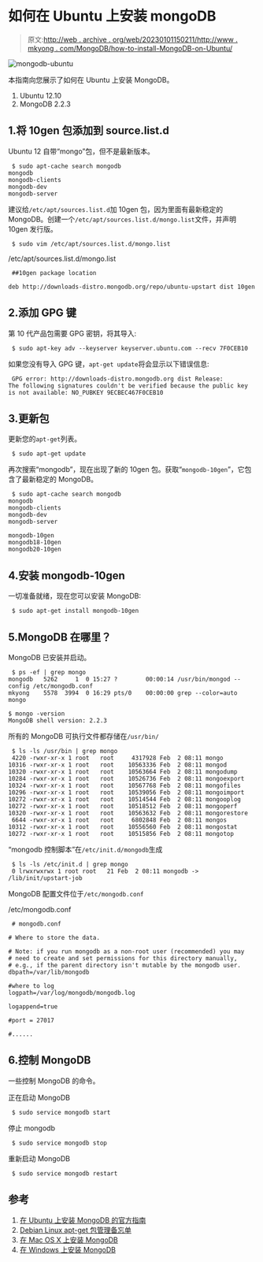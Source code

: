 # 如何在 Ubuntu 上安装 mongoDB

> 原文:[http://web . archive . org/web/20230101150211/http://www . mkyong . com/MongoDB/how-to-install-MongoDB-on-Ubuntu/](http://web.archive.org/web/20230101150211/http://www.mkyong.com/mongodb/how-to-install-mongodb-on-ubuntu/)

![mongodb-ubuntu](../Images/3b7c2619c1a1dab116c9274e484bdbb5.png)

本指南向您展示了如何在 Ubuntu 上安装 MongoDB。

1.  Ubuntu 12.10
2.  MongoDB 2.2.3

## 1.将 10gen 包添加到 source.list.d

Ubuntu 12 自带“mongo”包，但不是最新版本。

```
 $ sudo apt-cache search mongodb
mongodb
mongodb-clients
mongodb-dev
mongodb-server 
```

建议给`/etc/apt/sources.list.d`加 10gen 包，因为里面有最新稳定的 MongoDB。创建一个`/etc/apt/sources.list.d/mongo.list`文件，并声明 10gen 发行版。

```
 $ sudo vim /etc/apt/sources.list.d/mongo.list 
```

/etc/apt/sources.list.d/mongo.list

```
 ##10gen package location

deb http://downloads-distro.mongodb.org/repo/ubuntu-upstart dist 10gen 
```

## 2.添加 GPG 键

第 10 代产品包需要 GPG 密钥，将其导入:

```
 $ sudo apt-key adv --keyserver keyserver.ubuntu.com --recv 7F0CEB10 
```

如果您没有导入 GPG 键，`apt-get update`将会显示以下错误信息:

```
 GPG error: http://downloads-distro.mongodb.org dist Release: 
The following signatures couldn't be verified because the public key is not available: NO_PUBKEY 9ECBEC467F0CEB10 
```

## 3.更新包

更新您的`apt-get`列表。

```
 $ sudo apt-get update 
```

再次搜索“mongodb”，现在出现了新的 10gen 包。获取“`mongodb-10gen`”，它包含了最新稳定的 MongoDB。

```
 $ sudo apt-cache search mongodb
mongodb
mongodb-clients
mongodb-dev
mongodb-server

mongodb-10gen
mongodb18-10gen
mongodb20-10gen 
```

## 4.安装 mongodb-10gen

一切准备就绪，现在您可以安装 MongoDB:

```
 $ sudo apt-get install mongodb-10gen 
```

## 5.MongoDB 在哪里？

MongoDB 已安装并启动。

```
 $ ps -ef | grep mongo
mongodb   5262     1  0 15:27 ?        00:00:14 /usr/bin/mongod --config /etc/mongodb.conf
mkyong    5578  3994  0 16:29 pts/0    00:00:00 grep --color=auto mongo

$ mongo -version
MongoDB shell version: 2.2.3 
```

所有的 MongoDB 可执行文件都存储在`/usr/bin/`

```
 $ ls -ls /usr/bin | grep mongo
 4220 -rwxr-xr-x 1 root   root     4317928 Feb  2 08:11 mongo
10316 -rwxr-xr-x 1 root   root    10563336 Feb  2 08:11 mongod
10320 -rwxr-xr-x 1 root   root    10563664 Feb  2 08:11 mongodump
10284 -rwxr-xr-x 1 root   root    10526736 Feb  2 08:11 mongoexport
10324 -rwxr-xr-x 1 root   root    10567768 Feb  2 08:11 mongofiles
10296 -rwxr-xr-x 1 root   root    10539056 Feb  2 08:11 mongoimport
10272 -rwxr-xr-x 1 root   root    10514544 Feb  2 08:11 mongooplog
10272 -rwxr-xr-x 1 root   root    10518512 Feb  2 08:11 mongoperf
10320 -rwxr-xr-x 1 root   root    10563632 Feb  2 08:11 mongorestore
 6644 -rwxr-xr-x 1 root   root     6802848 Feb  2 08:11 mongos
10312 -rwxr-xr-x 1 root   root    10556560 Feb  2 08:11 mongostat
10272 -rwxr-xr-x 1 root   root    10515856 Feb  2 08:11 mongotop 
```

“mongodb 控制脚本”在`/etc/init.d/mongodb`生成

```
 $ ls -ls /etc/init.d | grep mongo
 0 lrwxrwxrwx 1 root root   21 Feb  2 08:11 mongodb -> /lib/init/upstart-job 
```

MongoDB 配置文件位于`/etc/mongodb.conf`

/etc/mongodb.conf

```
 # mongodb.conf

# Where to store the data.

# Note: if you run mongodb as a non-root user (recommended) you may
# need to create and set permissions for this directory manually,
# e.g., if the parent directory isn't mutable by the mongodb user.
dbpath=/var/lib/mongodb

#where to log
logpath=/var/log/mongodb/mongodb.log

logappend=true

#port = 27017

#...... 
```

## 6.控制 MongoDB

一些控制 MongoDB 的命令。

正在启动 MongoDB

```
 $ sudo service mongodb start 
```

停止 mongodb

```
 $ sudo service mongodb stop 
```

重新启动 MongoDB

```
 $ sudo service mongodb restart 
```

## 参考

1.  [在 Ubuntu 上安装 MongoDB 的官方指南](http://web.archive.org/web/20220814143922/http://docs.mongodb.org/manual/tutorial/install-mongodb-on-ubuntu/)
2.  [Debian Linux apt-get 包管理备忘单](http://web.archive.org/web/20220814143922/http://www.cyberciti.biz/tips/linux-debian-package-management-cheat-sheet.html)
3.  [在 Mac OS X 上安装 MongoDB](http://web.archive.org/web/20220814143922/http://www.mkyong.com/mongodb/how-to-install-mongodb-on-mac-os-x/)
4.  [在 Windows 上安装 MongoDB](http://web.archive.org/web/20220814143922/http://www.mkyong.com/mongodb/how-to-install-mongodb-on-windows/)

<input type="hidden" id="mkyong-current-postId" value="8909">